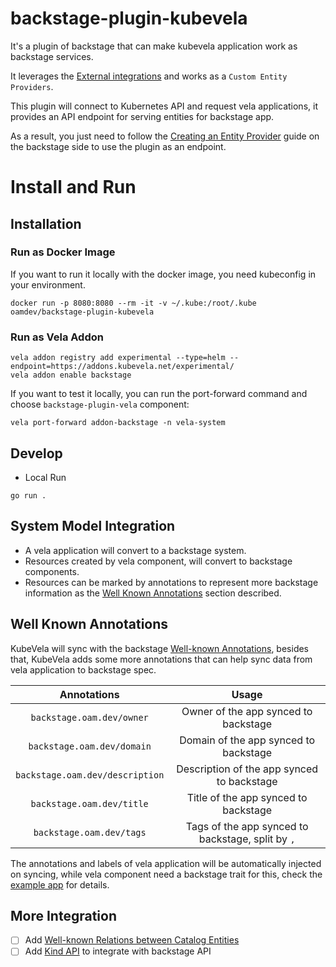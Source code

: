 # backstage-plugin-kubevela

It's a plugin of backstage that can make kubevela application work as backstage services.

It leverages the [External integrations](https://backstage.io/docs/features/software-catalog/external-integrations) and works as a `Custom Entity Providers`.

This plugin will connect to Kubernetes API and request vela applications, it provides an API endpoint for serving entities for backstage app.

As a result, you just need to follow the [Creating an Entity Provider](https://backstage.io/docs/features/software-catalog/external-integrations#creating-an-entity-provider) guide on the backstage side to use the plugin as an endpoint.

# Install and Run

## Installation

### Run as Docker Image

If you want to run it locally with the docker image, you need kubeconfig in your environment.

```shel
docker run -p 8080:8080 --rm -it -v ~/.kube:/root/.kube  oamdev/backstage-plugin-kubevela
```

### Run as Vela Addon

```shell
vela addon registry add experimental --type=helm --endpoint=https://addons.kubevela.net/experimental/
vela addon enable backstage
```

If you want to test it locally, you can run the port-forward command and choose `backstage-plugin-vela` component:

```shell
vela port-forward addon-backstage -n vela-system
```

## Develop

* Local Run
```shell
go run .
```

## System Model Integration

* A vela application will convert to a backstage system.
* Resources created by vela component, will convert to backstage components.
* Resources can be marked by annotations to represent more backstage information as the [Well Known Annotations](#Well-Known-Annotations) section described.  

## Well Known Annotations

KubeVela will sync with the backstage [Well-known Annotations](https://backstage.io/docs/features/software-catalog/well-known-annotations), besides that,
KubeVela adds some more annotations that can help sync data from vela application to backstage spec.

| Annotations                           |               Usage        |
| :------------------------------------: | :---------------------------------------:|
|    `backstage.oam.dev/owner`        |  Owner of the app synced to backstage |
|    `backstage.oam.dev/domain`        | Domain of the app synced to backstage  |
|    `backstage.oam.dev/description`        |    Description of the app synced to backstage | 
|    `backstage.oam.dev/title`        |   Title of the app synced to backstage |
|    `backstage.oam.dev/tags`        |   Tags of the app synced to backstage, split by `,`  |

The annotations and labels of vela application will be automatically injected on syncing, while vela component need a backstage trait for this, check the [example app](./examples/app.yaml) for details.

## More Integration

- [ ] Add [Well-known Relations between Catalog Entities](https://backstage.io/docs/features/software-catalog/well-known-relations)
- [ ] Add [Kind API](https://backstage.io/docs/features/software-catalog/descriptor-format#kind-api) to integrate with backstage API